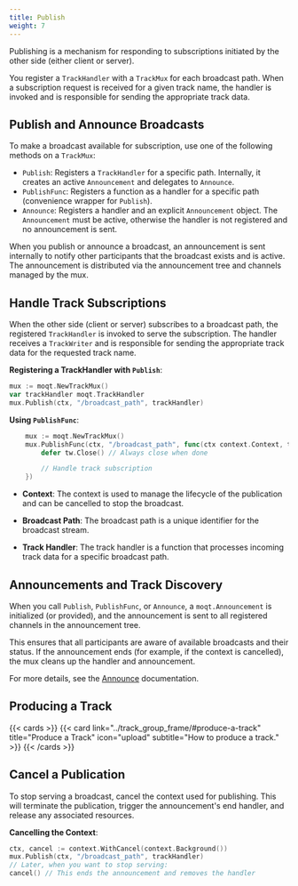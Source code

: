 ```yaml
---
title: Publish
weight: 7
---
```


Publishing is a mechanism for responding to subscriptions initiated by the other side (either client or server).

You register a `TrackHandler` with a `TrackMux` for each broadcast path. When a subscription request is received for a given track name, the handler is invoked and is responsible for sending the appropriate track data.

## Publish and Announce Broadcasts

To make a broadcast available for subscription, use one of the following methods on a `TrackMux`:

- `Publish`: Registers a `TrackHandler` for a specific path. Internally, it creates an active `Announcement` and delegates to `Announce`.
- `PublishFunc`: Registers a function as a handler for a specific path (convenience wrapper for `Publish`).
- `Announce`: Registers a handler and an explicit `Announcement` object. The `Announcement` must be active, otherwise the handler is not registered and no announcement is sent.

When you publish or announce a broadcast, an announcement is sent internally to notify other participants that the broadcast exists and is active. The announcement is distributed via the announcement tree and channels managed by the mux.


## Handle Track Subscriptions

When the other side (client or server) subscribes to a broadcast path, the registered `TrackHandler` is invoked to serve the subscription. The handler receives a `TrackWriter` and is responsible for sending the appropriate track data for the requested track name.

**Registering a TrackHandler with `Publish`**:

```go
mux := moqt.NewTrackMux()
var trackHandler moqt.TrackHandler
mux.Publish(ctx, "/broadcast_path", trackHandler)
```

**Using `PublishFunc`**:
```go
    mux := moqt.NewTrackMux()
    mux.PublishFunc(ctx, "/broadcast_path", func(ctx context.Context, tw *moqt.TrackWriter) {
        defer tw.Close() // Always close when done

        // Handle track subscription
    })
```

- **Context**:
  The context is used to manage the lifecycle of the publication and can be cancelled to stop the broadcast.

- **Broadcast Path**:
  The broadcast path is a unique identifier for the broadcast stream.

- **Track Handler**:
  The track handler is a function that processes incoming track data for a specific broadcast path.


## Announcements and Track Discovery

When you call `Publish`, `PublishFunc`, or `Announce`, a `moqt.Announcement` is initialized (or provided), and the announcement is sent to all registered channels in the announcement tree.

This ensures that all participants are aware of available broadcasts and their status. If the announcement ends (for example, if the context is cancelled), the mux cleans up the handler and announcement.

For more details, see the [Announce](announce.md) documentation.

## Producing a Track

{{< cards >}}
	{{< card link="../track_group_frame/#produce-a-track" title="Produce a Track" icon="upload" subtitle="How to produce a track." >}}
{{< /cards >}}

## Cancel a Publication

To stop serving a broadcast, cancel the context used for publishing. This will terminate the publication, trigger the announcement's end handler, and release any associated resources.

**Cancelling the Context**:

```go
ctx, cancel := context.WithCancel(context.Background())
mux.Publish(ctx, "/broadcast_path", trackHandler)
// Later, when you want to stop serving:
cancel() // This ends the announcement and removes the handler
```